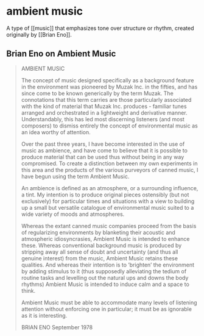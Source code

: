# ambient music

A type of [[music]] that emphasizes tone over structure or rhythm, created originally by [[Brian Eno]].


## Brian Eno on Ambient Music

> AMBIENT MUSIC
> 
> The concept of music designed specifically as a background feature in the environment was pioneered by Muzak Inc. in the fifties, and has since come to be known generically by the term Muzak. The connotations that this term carries are those particularly associated with the kind of material that Muzak Inc. produces - familiar tunes arranged and orchestrated in a lightweight and derivative manner. Understandably, this has led most discerning listeners (and most composers) to dismiss entirely the concept of environmental music as an idea worthy of attention.
> 
> Over the past three years, I have become interested in the use of music as ambience, and have come to believe that it is possible to produce material that can be used thus without being in any way compromised. To create a distinction between my own experiments in this area and the products of the various purveyors of canned music, I have begun using the term Ambient Music.
> 
> An ambience is defined as an atmosphere, or a surrounding influence, a tint. My intention is to produce original pieces ostensibly (but not exclusively) for particular times and situations with a view to building up a small but versatile catalogue of environmental music suited to a wide variety of moods and atmospheres.
> 
> Whereas the extant canned music companies proceed from the basis of regularizing environments by blanketing their acoustic and atmospheric idiosyncrasies, Ambient Music is intended to enhance these. Whereas conventional background music is produced by stripping away all sense of doubt and uncertainty (and thus all genuine interest) from the music, Ambient Music retains these qualities. And whereas their intention is to &rsquo;brighten&rsquo; the environment by adding stimulus to it (thus supposedly alleviating the tedium of routine tasks and levelling out the natural ups and downs the body rhythms) Ambient Music is intended to induce calm and a space to think.
> 
> Ambient Music must be able to accommodate many levels of listening attention without enforcing one in particular; it must be as ignorable as it is interesting.
> 
> BRIAN ENO September 1978

